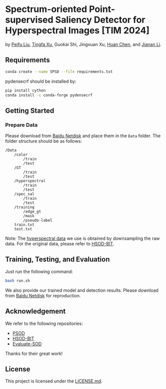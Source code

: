 # Spectrum-oriented Point-supervised Saliency Detector for Hyperspectral Images [TIM 2024]

by [Peifu Liu](https://scholar.google.com/citations?user=yrRXe-8AAAAJ), [Tingfa Xu](https://scholar.google.com/citations?user=vmDc8dwAAAAJ), Guokai Shi, Jingxuan Xu, [Huan Chen](https://scholar.google.com/citations?user=1G6Mj24AAAAJ), and [Jianan Li](https://scholar.google.com/citations?user=sQ_nP0ZaMn0C).

## Requirements
```bash
conda create --name SPSD --file requirements.txt
```
pydensecrf should be installed by:
```bash
pip install cython
conda install -c conda-forge pydensecrf
```

## Getting Started
### Prepare Data
Please download from [Baidu Netdisk](https://pan.baidu.com/s/1WJYw0xffQAkWubN5AOuvhA?pwd=jgi0) and place them in the `Data` folder. The folder structure should be as follows:
```
/Data
    /color
        /train
        /test
    /GT
        /train
        /test
    /hyperspectral
        /train
        /test
    /spec_sal
        /train
        /test
    /training
        /edge_gt
        /mask
        /pseudo-label
    train.txt
    test.txt
```
Note: The [hyperspectral data](https://pan.baidu.com/s/1xN9wpC5RiPiNFFSweWd75A?pwd=jhaj) we use is obtained by downsampling the raw data. For the original data, please refer to [HSOD-BIT](https://github.com/anonymous0519/HSOD-BIT).

## Training, Testing, and Evaluation
Just run the following command:
```bash
bash run.sh
```
We also provide our trained model and detection results. Please download from [Baidu Netdisk](https://pan.baidu.com/s/1WJYw0xffQAkWubN5AOuvhA?pwd=jgi0) for reproduction.  

## Acknowledgement
We refer to the following repositories:
- [PSOD](https://github.com/shuyonggao/PSOD)
- [HSOD-BIT](https://github.com/anonymous0519/HSOD-BIT)
- [Evaluate-SOD](https://github.com/Hanqer/Evaluate-SOD)

Thanks for their great work!


## License
This project is licensed under the [LICENSE.md](LICENSE.md).